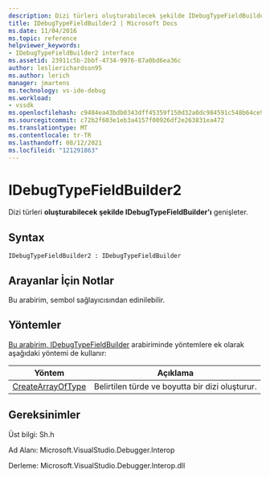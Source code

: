 ```yaml
---
description: Dizi türleri oluşturabilecek şekilde IDebugTypeFieldBuilder'ı genişleter.
title: IDebugTypeFieldBuilder2 | Microsoft Docs
ms.date: 11/04/2016
ms.topic: reference
helpviewer_keywords:
- IDebugTypeFieldBuilder2 interface
ms.assetid: 23911c5b-2bbf-4734-9976-87a0bd6ea36c
author: leslierichardson95
ms.author: lerich
manager: jmartens
ms.technology: vs-ide-debug
ms.workload:
- vssdk
ms.openlocfilehash: c9484ea43bdb0343dff45359f150d32a0dc984591c548b64ce9d7f1279947db3
ms.sourcegitcommit: c72b2f603e1eb3a4157f00926df2e263831ea472
ms.translationtype: MT
ms.contentlocale: tr-TR
ms.lasthandoff: 08/12/2021
ms.locfileid: "121291863"
---
```

# <a name="idebugtypefieldbuilder2"></a>IDebugTypeFieldBuilder2
Dizi türleri **oluşturabilecek şekilde IDebugTypeFieldBuilder'ı** genişleter.

## <a name="syntax"></a>Syntax

```
IDebugTypeFieldBuilder2 : IDebugTypeFieldBuilder
```

## <a name="notes-for-callers"></a>Arayanlar İçin Notlar
 Bu arabirim, sembol sağlayıcısından edinilebilir.

## <a name="methods"></a>Yöntemler
 [Bu arabirim, IDebugTypeFieldBuilder](../../../extensibility/debugger/reference/idebugtypefieldbuilder.md) arabiriminde yöntemlere ek olarak aşağıdaki yöntemi de kullanır:

|Yöntem|Açıklama|
|------------|-----------------|
|[CreateArrayOfType](../../../extensibility/debugger/reference/idebugtypefieldbuilder2-createarrayoftype.md)|Belirtilen türde ve boyutta bir dizi oluşturur.|

## <a name="requirements"></a>Gereksinimler
 Üst bilgi: Sh.h

 Ad Alanı: Microsoft.VisualStudio.Debugger.Interop

 Derleme: Microsoft.VisualStudio.Debugger.Interop.dll
